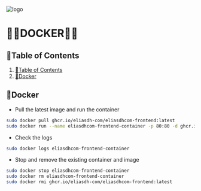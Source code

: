 ![logo](https://eliasdh.com/assets/media/images/logo-github.png)
# 💙🤍DOCKER🤍💙

## 📘Table of Contents

1. [📘Table of Contents](#📘table-of-contents)
2. [🚀Docker](#🚀docker)

## 🚀Docker

- Pull the latest image and run the container
```bash
sudo docker pull ghcr.io/eliasdh-com/eliasdhcom-frontend:latest
sudo docker run --name eliasdhcom-frontend-container -p 80:80 -d ghcr.io/eliasdh-com/eliasdhcom-frontend:latest
```

- Check the logs
```bash
sudo docker logs eliasdhcom-frontend-container
```

- Stop and remove the existing container and image
```bash
sudo docker stop eliasdhcom-frontend-container
sudo docker rm eliasdhcom-frontend-container
sudo docker rmi ghcr.io/eliasdh-com/eliasdhcom-frontend:latest
```